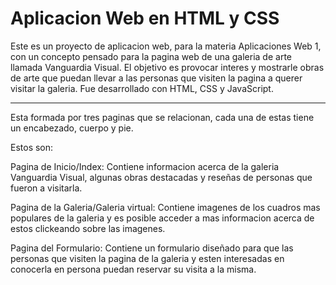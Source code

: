 # Aplicacion Web en HTML y CSS

Este es un proyecto de aplicacion web, para la materia Aplicaciones Web 1, con un concepto pensado para la pagina web de una galeria de arte llamada Vanguardia Visual. El objetivo es provocar interes y mostrarle obras de arte que puedan llevar a las personas que visiten la pagina a querer visitar la galeria. Fue desarrollado con HTML, CSS y JavaScript.

- - -

Esta formada por tres paginas que se relacionan, cada una de estas tiene un encabezado, cuerpo y pie.

Estos son:

Pagina de Inicio/Index: Contiene informacion acerca de la galeria Vanguardia Visual, algunas obras destacadas y reseñas de personas que fueron a visitarla.

Pagina de la Galeria/Galeria virtual: Contiene imagenes de los cuadros mas populares de la galeria y es posible acceder a mas informacion acerca de estos clickeando sobre las imagenes.

Pagina del Formulario: Contiene un formulario diseñado para que las personas que visiten la pagina de la galeria y esten interesadas en conocerla en persona puedan reservar su visita a la misma.